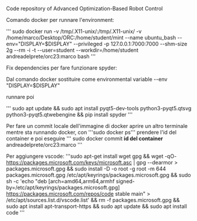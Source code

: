 Code repository of Advanced Optimization-Based Robot Control

Comando docker per runnare l'environment: 

'''
sudo docker run  -v /tmp/.X11-unix/:/tmp/.X11-unix/ -v /home/marco/Desktop/ORC:/home/student/mint --name ubuntu_bash --env="DISPLAY=$DISPLAY" --privileged -p 127.0.0.1:7000:7000 --shm-size 2g --rm -i -t --user=student     --workdir=/home/student andreadelprete/orc23:marco bash
'''

Fix dependencies per fare funzionare spyder:

Dal comando docker sostituire come environmental variable --env "DISPLAY=$DISPLAY"

runnare poi

'''
sudo apt update &&
sudo apt install pyqt5-dev-tools python3-pyqt5.qtsvg python3-pyqt5.qtwebengine &&
pip install spyder
'''

Per fare un commit locale dell'immagine di docker aprire un altro terminale mentre sta runnando docker, con '''sudo docker ps''' prendere l'id del container e poi eseguire
'''
sudo docker commit __id del container__ andreadelprete/orc23:marco
'''

Per aggiungere vscode:
'''sudo apt-get install wget gpg &&
wget -qO- https://packages.microsoft.com/keys/microsoft.asc | gpg --dearmor > packages.microsoft.gpg && 
sudo install -D -o root -g root -m 644 packages.microsoft.gpg /etc/apt/keyrings/packages.microsoft.gpg &&
sudo sh -c 'echo "deb [arch=amd64,arm64,armhf signed-by=/etc/apt/keyrings/packages.microsoft.gpg] https://packages.microsoft.com/repos/code stable main" > /etc/apt/sources.list.d/vscode.list' &&
rm -f packages.microsoft.gpg &&
sudo apt install apt-transport-https &&
sudo apt update &&
sudo apt install code
'''
